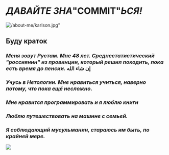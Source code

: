 # *ДАВАЙТЕ ЗНА*"COMMIT"*ЬСЯ!*

![/about-me/karlson.jpg"](https://ic.pics.livejournal.com/tanjand/44781189/103446489/103446489_original.jpg)

## Буду краток

### *Меня зовут Рустам. Мне 48 лет. Среднестатистический "россиянин" из провинции, который решил покодить, пока есть время до пенсии.* إن شاء الله

### _Учусь в Нетологии. Мне нравиться учиться, наверно потому, что пока ещё несложно._

### _Мне нравится программировать и я люблю книги_

### _Люблю путешествовать на машине с семьей._

### *Я соблюдающий мусульманин, стараюсь им быть, по крайней мере.*
![](https://thumbs.dreamstime.com/b/стороны-благословил-смайлик-высокое-качество-на-стороне-белого-vectoremoji-183418228.jpg)
